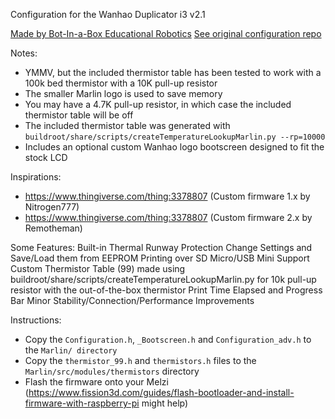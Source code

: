 Configuration for the Wanhao Duplicator i3 v2.1

[Made by Bot-In-a-Box Educational Robotics](https://botinabox.ca)
[See original configuration repo](https://github.com/BotInABoxER/marlin2-for-wanhao-i3)

Notes:
- YMMV, but the included thermistor table has been tested to work with a 100k bed thermistor with a 10K pull-up resistor
- The smaller Marlin logo is used to save memory
- You may have a 4.7K pull-up resistor, in which case the included thermistor table will be off
- The included thermistor table was generated with `buildroot/share/scripts/createTemperatureLookupMarlin.py --rp=10000`
- Includes an optional custom Wanhao logo bootscreen designed to fit the stock LCD

Inspirations:
- https://www.thingiverse.com/thing:3378807 (Custom firmware 1.x by Nitrogen777)
- https://www.thingiverse.com/thing:3378807 (Custom firmware 2.x by Remotheman)

Some Features:
Built-in Thermal Runway Protection
Change Settings and Save/Load them from EEPROM
Printing over SD Micro/USB Mini Support
Custom Thermistor Table (99) made using buildroot/share/scripts/createTemperatureLookupMarlin.py for 10k pull-up resistor with the out-of-the-box thermistor
Print Time Elapsed and Progress Bar
Minor Stability/Connection/Performance Improvements

Instructions:
- Copy the `Configuration.h`, `_Bootscreen.h` and `Configuration_adv.h` to the `Marlin/ directory`
- Copy the `thermistor_99.h` and `thermistors.h` files to the `Marlin/src/modules/thermistors` directory
- Flash the firmware onto your Melzi (https://www.fission3d.com/guides/flash-bootloader-and-install-firmware-with-raspberry-pi might help)